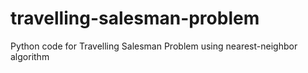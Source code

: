 # travelling-salesman-problem
Python code for Travelling Salesman Problem using nearest-neighbor algorithm
